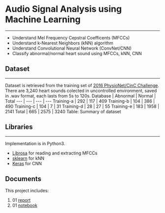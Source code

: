 # Audio Signal Analysis using Machine Learning
----
* Understand Mel Frequency Cepstral Coefficents (MFCCs)
* Understand k-Nearest Neighbors (kNN) algorithm
* Understand Convolutional Neural Network (ConvNet/CNN)
* Classify abnormal/normal heart sound using MFCCs, kNN, CNN

## Dataset
----
Dataset is retrieved from the training set of [2016 PhysioNet/CinC Challenge](https://physionet.org/pn3/challenge/2016/ "Dataset"). There are 3,240 heart sounds colected in uncontrolled environment, saved in .wav format, each lasts from 5s to 120s. 
Database | Abnormal | Normal | Total
--- | --- | --- | ---
Training-a | 292 | 117 | 409
Training-b | 104 | 386 | 490
Training-c | 104 | 7 | 31
Training-d | 28 | 27 | 55
Training-e | 183 | 1958 | 2141
Total | 665 | 2575 | 3240
Table: Summary of dataset

## Libraries
---
Implementation is in Python3.
* [Librosa](http://librosa.github.io/ "Librosa") for reading and extracting MFCCs
* [sklearn](https://scikit-learn.org/stable/modules/generated/sklearn.neighbors.KNeighborsClassifier.html "kNN") for kNN
* [Keras](https://keras.io/ "Keras") for CNN

## Documents
This project includes:
   1. 01 [report](https://gitlab.com/fahim17/audio-data-analysis/blob/56aeb877b6b6452f417afaa3f171694ea4b6ca84/report.pdf "report")
   2. 01 [notebook](https://gitlab.com/fahim17/audio-data-analysis/blob/56aeb877b6b6452f417afaa3f171694ea4b6ca84/all-analysis.ipynb "notebook")
